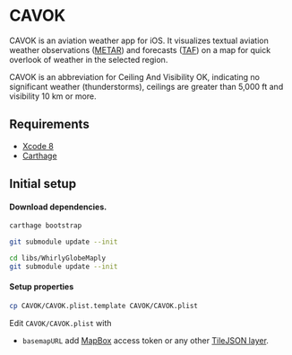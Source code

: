 # CAVOK

CAVOK is an aviation weather app for iOS. It visualizes textual aviation weather observations ([METAR](https://en.wikipedia.org/wiki/METAR)) and forecasts ([TAF](https://en.wikipedia.org/wiki/Terminal_aerodrome_forecast)) on a map for quick overlook of weather in the selected region.

CAVOK is an abbreviation for Ceiling And Visibility OK, indicating no significant weather (thunderstorms), ceilings are greater than 5,000 ft and visibility 10 km or more.

## Requirements

* [Xcode 8](https://developer.apple.com/xcode)
* [Carthage](https://github.com/Carthage/Carthage)

## Initial setup

#### Download dependencies.
```sh
carthage bootstrap

git submodule update --init

cd libs/WhirlyGlobe­Maply
git submodule update --init

```

#### Setup properties
```sh
cp CAVOK/CAVOK.plist.template CAVOK/CAVOK.plist 
```

Edit `CAVOK/CAVOK.plist` with
* `basemapURL` add [MapBox](https://www.mapbox.com) access token or any other [TileJSON layer](https://github.com/mapbox/tilejson-spec).
